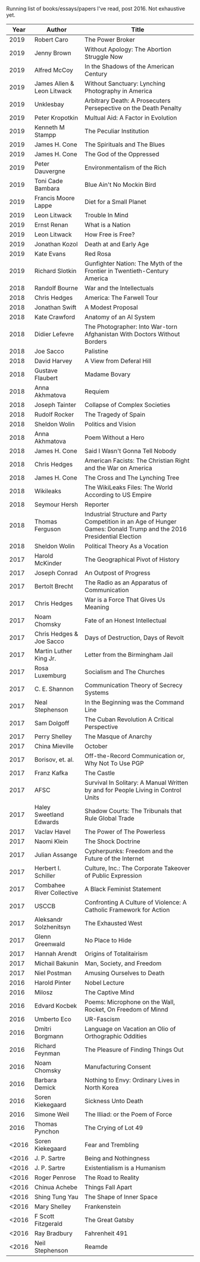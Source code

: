 Running list of books/essays/papers I've read, post 2016. Not exhaustive yet.

|Year|Author|Title|
|----|------|-----|
| 2019 |Robert Caro|The Power Broker|
| 2019 | Jenny Brown| Without Apology: The Abortion Struggle Now|
| 2019 | Alfred McCoy| In the Shadows of the American Century|
| 2019 | James Allen & Leon Litwack | Without Sanctuary: Lynching Photography in America|
| 2019 | Unklesbay| Arbitrary Death: A Prosecuters Persepective on the Death Penalty|
| 2019 | Peter Kropotkin| Multual Aid: A Factor in Evolution|
| 2019 | Kenneth M Stampp| The Peculiar Institution|
| 2019 | James H. Cone| The Spirituals and The Blues|
| 2019 | James H. Cone| The God of the Oppressed|
| 2019 | Peter Dauvergne | Environmentalism of the Rich |
| 2019 | Toni Cade Bambara| Blue Ain't No Mockin Bird|
| 2019 | Francis Moore Lappe| Diet for a Small Planet|
| 2019 | Leon Litwack| Trouble In Mind|
| 2019 | Ernst Renan| What is a Nation|
| 2019 | Leon Litwack| How Free is Free?|
| 2019 | Jonathan Kozol| Death at and Early Age|
| 2019 | Kate Evans| Red Rosa|
| 2019 | Richard Slotkin | Gunfighter Nation: The Myth of the Frontier in Twentieth-Century America|
| 2018 | Randolf Bourne | War and the Intellectuals|
| 2018 | Chris Hedges | America: The Farwell Tour|
| 2018 | Jonathan Swift| A Modest Proposal|
| 2018 | Kate Crawford | Anatomy of an AI System|
| 2018 | Didier Lefevre | The Photographer: Into War-torn Afghanistan With Doctors Without Borders|
| 2018 | Joe Sacco | Palistine|
| 2018 | David Harvey | A View from Deferal Hill|
| 2018 | Gustave Flaubert | Madame Bovary|
|  2018 | Anna Akhmatova | Requiem|
|  2018 | Joseph Tainter | Collapse of Complex Societies|
|  2018 | Rudolf Rocker | The Tragedy of Spain|
|  2018 | Sheldon Wolin | Politics and Vision|
|  2018 | Anna Akhmatova | Poem Without a Hero|
|  2018 | James H. Cone | Said I Wasn't Gonna Tell Nobody|
|  2018 | Chris Hedges | American Facists: The Christian Right and the War on America|
|  2018 | James H. Cone | The Cross and The Lynching Tree|
| 2018 | Wikileaks | The WikiLeaks Files: The World According to US Empire
|  2018 | Seymour Hersh| Reporter|
|  2018 | Thomas Ferguson            | Industrial Structure and Party Competition in an Age of Hunger Games: Donald Trump and the 2016 Presidential Election |
|  2018 | Sheldon Wolin              | Political Theory As a Vocation|
|  2017 | Harold McKinder            | The Geographical Pivot of History|
|  2017 | Joseph Conrad              | An Outpost of Progress|
|  2017 | Bertolt Brecht             | The Radio as an Apparatus of Communication| 
|  2017 | Chris Hedges               | War is a Force That Gives Us Meaning|
|  2017 | Noam Chomsky               | Fate of an Honest Intellectual|
|  2017 | Chris Hedges & Joe Sacco   | Days of Destruction, Days of Revolt|
|  2017 | Martin Luther King Jr.     | Letter from the Birmingham Jail|
|  2017 | Rosa Luxemburg             | Socialism and The Churches|
|  2017 | C. E. Shannon              | Communication Theory of Secrecy Systems|
|  2017 | Neal Stephenson            | In the Beginning was the Command Line|
|  2017 | Sam Dolgoff                | The Cuban Revolution A Critical Perspective|
|  2017 | Perry Shelley              | The Masque of Anarchy|
|  2017 | China Mieville             | October|
|  2017 | Borisov, et. al.           | Off-the-Record Communication or, Why Not To Use PGP|
|  2017 | Franz Kafka                | The Castle|
|  2017 | AFSC                       | Survival In Solitary: A Manual Written by and for People Living in Control Units|
|  2017 | Haley Sweetland Edwards    | Shadow Courts: The Tribunals that Rule Global Trade|
|  2017 | Vaclav Havel               | The Power of The Powerless|
|  2017 | Naomi Klein                | The Shock Doctrine|
| 2017 | Julian Assange | Cypherpunks: Freedom and the Future of the Internet
|  2017 | Herbert I. Schiller        | Culture, Inc.: The Corporate Takeover of Public Expression|
|  2017 | Combahee River Collective  | A Black Feminist Statement|
|  2017 | USCCB                      | Confronting A Culture of Violence: A Catholic Framework for Action|
|  2017 | Aleksandr Solzhenitsyn     | The Exhausted West|
|  2017 | Glenn Greenwald            | No Place to Hide|
|  2017 | Hannah Arendt              | Origins of Totalitairism|
|  2017 | Michail Bakunin            | Man, Society, and Freedom|
|  2017 | Niel Postman               | Amusing Ourselves to Death|
|  2016 | Harold Pinter              | Nobel Lecture|
|  2016 | Milosz                     | The Captive Mind|
|  2016 | Edvard Kocbek              | Poems: Microphone on the Wall, Rocket, On Freedom of Minnd|
|  2016 | Umberto Eco| UR-Fascism|
|  2016 | Dmitri Borgmann| Language on Vacation an Olio of Orthographic Oddities|
|  2016 | Richard Feynman| The Pleasure of Finding Things Out|
|  2016 | Noam Chomsky               | Manufacturing Consent|
|  2016 | Barbara Demick             | Nothing to Envy: Ordinary Lives in North Korea|
|  2016 | Soren Kiekegaard           | Sickness Unto Death|
|  2016 | Simone Weil                | The Illiad: or the Poem of Force|
|  2016 | Thomas Pynchon             | The Crying of Lot 49|
| <2016 | Soren Kiekegaard           | Fear and Trembling|
| <2016 | J. P. Sartre               | Being and Nothingness|
| <2016 | J. P. Sartre               | Existentialism is a Humanism|
| <2016 | Roger Penrose              | The Road to Reality|
| <2016 | Chinua Achebe              | Things Fall Apart|
| <2016 | Shing Tung Yau             | The Shape of Inner Space|
| <2016 | Mary Shelley               | Frankenstein|
| <2016 | F Scott Fitzgerald         | The Great Gatsby|
| <2016 | Ray Bradbury               | Fahrenheit 491|
| <2016 | Neil Stephenson            | Reamde|
